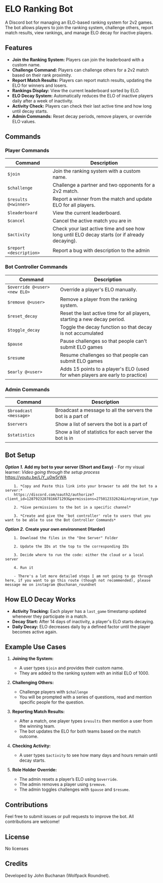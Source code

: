 # ELO Ranking Bot

A Discord bot for managing an ELO-based ranking system for 2v2 games. The bot allows players to join the ranking system, challenge others, report match results, view rankings, and manage ELO decay for inactive players.

## Features

- **Join the Ranking System:** Players can join the leaderboard with a custom name.
- **Challenge Command:** Players can challenge others for a 2v2 match based on their rank proximity.
- **Report Match Results:** Players can report match results, updating the ELO for winners and losers.
- **Rankings Display:** View the current leaderboard sorted by ELO.
- **ELO Decay System:** Automatically reduces the ELO of inactive players daily after a week of inactivity.
- **Activity Check:** Players can check their last active time and how long until decay starts.
- **Admin Commands:** Reset decay periods, remove players, or override ELO values.

## Commands

### Player Commands
| Command              | Description                                                                                         |
|----------------------|-----------------------------------------------------------------------------------------------------|
| `$join`              | Join the ranking system with a custom name.                                                        |
| `$challenge`         | Challenge a partner and two opponents for a 2v2 match.                                             |
| `$results @<winner>` | Report a winner from the match and update ELO for all players.                                       |
| `$leaderboard`       | View the current leaderboard.                                                                      |
| `$cancel`            | Cancel the active match you are in                                                                 |
| `$activity`          | Check your last active time and see how long until ELO decay starts (or if already decaying).      |
| `$report <description>` | Report a bug with description to the admin        |


### Bot Controller Commands
| Command              | Description                                                                                         |
|----------------------|-----------------------------------------------------------------------------------------------------|
| `$override @<user> <new ELO>`  | Override a player's ELO manually.                                                         |
| `$remove @<user>`    | Remove a player from the ranking system.                                                            |
| `$reset_decay`       | Reset the last active time for all players, starting a new decay period.                            |
| `$toggle_decay`      | Toggle the decay function so that decay is not accumulated                                          |
| `$pause`             | Pause challenges so that people can't submit ELO games                                              |
| `$resume`            | Resume challenges so that people can submit ELO games                                               |
| `$early @<user>`     | Adds 15 points to a player's ELO (used for when players are early to practice)                      |

### Admin Commands
| Command              | Description                                                                                         |
|----------------------|-----------------------------------------------------------------------------------------------------|
| `$broadcast <message>`  | Broadcast a message to all the servers the bot is a part of                                      |
| `$servers`             | Show a list of servers the bot is a part of                                                       |
| `$statistics`            | Show a list of statistics for each server the bot is in                                         |

## Bot Setup

***Option 1.*** **Add my bot to your server (Short and Easy)**
    - For my visual learner:
        *Video going through the setup process*
            https://youtu.be/LiY_u0w5rWA
```
    1. *Copy and Paste this link into your browser to add the bot to a server:*
    https://discord.com/oauth2/authorize?client_id=1287923287816671293&permissions=275012332624&integration_type=0&scope=bot

    2. *Give permissions to the bot in a specific channel*

    3. *Create and give the 'bot controller' role to users that you want to be able to use the Bot Controller Commands*
```

***Option 2.*** **Create your own environment (Harder)**
```
    1. Download the files in the "One Server" Folder

    2. Update the IDs at the top to the corresponding IDs

    3. Decide where to run the code: either the cloud or a local server

    4. Run it

    - There's a lot more detailed steps I am not going to go through here, if you want to go this route (though not recommended), please message me on instagram @buchanan_roundnet
```



## How ELO Decay Works

- **Activity Tracking:** Each player has a `last_game` timestamp updated whenever they participate in a match.
- **Decay Start:** After 14 days of inactivity, a player's ELO starts decaying.
- **Daily Decay:** ELO decreases daily by a defined factor until the player becomes active again.

## Example Use Cases

1. **Joining the System:**
    - A user types `$join` and provides their custom name.
    - They are added to the ranking system with an initial ELO of 1000.

2. **Challenging Others:**
    - Challenge players with `$challenge`
    - You will be prompted with a series of questions, read and mention specific people for the question.

3. **Reporting Match Results:**
    - After a match, one player types `$results` then mention a user from the winning team.
    - The bot updates the ELO for both teams based on the match outcome.

4. **Checking Activity:**
    - A user types `$activity` to see how many days and hours remain until decay starts.

5. **Role Holder Override:**
    - The admin resets a player’s ELO using `$override`.
    - The admin removes a player using `$remove`.
    - The admin toggles challenges with `$pause` and `$resume`.

## Contributions

Feel free to submit issues or pull requests to improve the bot. All contributions are welcome!

## License

No licenses

## Credits

Developed by John Buchanan (Wolfpack Roundnet).
